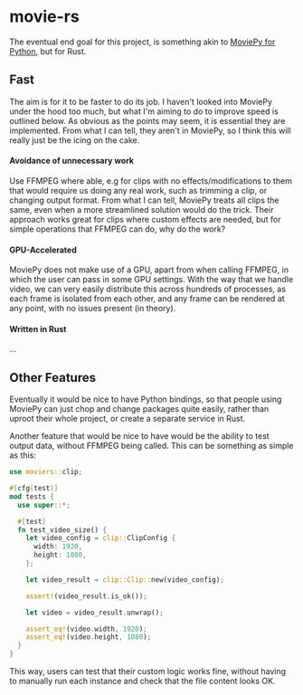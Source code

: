 # movie-rs

The eventual end goal for this project, is something akin to [MoviePy for Python](https://github.com/zulko/moviepy/), but for Rust.

## Fast

The aim is for it to be faster to do its job. I haven't looked into MoviePy under the hood too much, but what I'm aiming to do to improve speed is outlined below.
As obvious as the points may seem, it is essential they are implemented. From what I can tell, they aren't in MoviePy, so I think this will really just be the icing on the cake.

#### Avoidance of unnecessary work

Use FFMPEG where able, e.g for clips with no effects/modifications to them that would require us doing any real work, such as trimming a clip, or changing
output format. From what I can tell, MoviePy treats all clips the same, even when a more streamlined solution would do the trick. Their approach works great
for clips where custom effects are needed, but for simple operations that FFMPEG can do, why do the work?

#### GPU-Accelerated

MoviePy does not make use of a GPU, apart from when calling FFMPEG, in which the user can pass in some GPU settings. With the way that we handle video, we can very easily
distribute this across hundreds of processes, as each frame is isolated from each other, and any frame can be rendered at any point, with no issues present (in theory).

#### Written in Rust

...



## Other Features

Eventually it would be nice to have Python bindings, so that people using MoviePy can just chop and change packages quite easily, rather than uproot their whole project, or create a separate service in Rust.

Another feature that would be nice to have would be the ability to test output data, without FFMPEG being called. This can be something as simple as this:

```rust
use moviers::clip;

#[cfg(test)]
mod tests {
  use super::*;

  #[test]
  fn test_video_size() {
    let video_config = clip::ClipConfig {
      width: 1920,
      height: 1080,
    };

    let video_result = clip::Clip::new(video_config);

    assert!(video_result.is_ok());

    let video = video_result.unwrap();

    assert_eq!(video.width, 1920);
    assert_eq!(video.height, 1080);
  }
}
```

This way, users can test that their custom logic works fine, without having to manually run each instance and check that the file content looks OK. 
